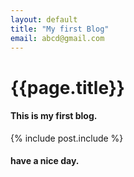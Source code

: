 ```yaml
---
layout: default
title: "My first Blog"
email: abcd@gmail.com
---
```


# {{page.title}}
#### This is my first blog.
{% include post.include %}
#### have a nice day.
